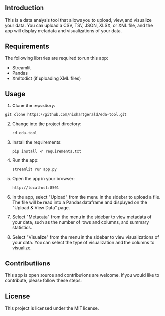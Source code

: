 ## Introduction
This is a data analysis tool that allows you to upload, view, and visualize your data. You can upload a CSV, TSV, JSON, XLSX, or XML file, and the app will display metadata and visualizations of your data.

## Requirements
The following libraries are required to run this app:

* Streamlit
* Pandas
* Xmltodict (if uploading XML files)

## Usage

1. Clone the repository:

```git clone https://github.com/nishantgerald/eda-tool.git```

2. Change into the project directory:
    
    ```cd eda-tool```

3. Install the requirements:

    ```pip install -r requirements.txt```

4. Run the app:

    ```streamlit run app.py```

5. Open the app in your browser:

    ```http://localhost:8501```

6. In the app, select "Upload" from the menu in the sidebar to upload a file. The file will be read into a Pandas dataframe and displayed on the "Upload & View Data" page.

7. Select "Metadata" from the menu in the sidebar to view metadata of your data, such as the number of rows and columns, and summary statistics.

8. Select "Visualize" from the menu in the sidebar to view visualizations of your data. You can select the type of visualization and the columns to visualize.

## Contributiions

This app is open source and contributions are welcome. If you would like to contribute, please follow these steps:

## License
This project is licensed under the MIT license.


